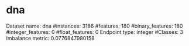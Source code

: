# dna
Dataset name: dna
#instances: 3186
#features: 180
  #binary_features: 180
  #integer_features: 0
  #float_features: 0
Endpoint type: integer
#Classes: 3
Imbalance metric: 0.0776847980158
